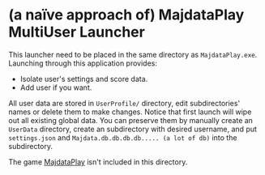 # (a naïve approach of) MajdataPlay MultiUser Launcher

This launcher need to be placed in the same directory as `MajdataPlay.exe`. Launching through this application provides:
- Isolate user's settings and score data.
- Add user if you want.

All user data are stored in `UserProfile/` directory, edit subdirectories' names or delete them to make changes.
Notice that first launch will wipe out all existing global data. You can preserve them by manually create an `UserData` directory, create an subdirectory with desired username, and put `settings.json` and `Majdata.db.db.db.db..... (a lot of db)` into the subdirectory.

The game [MajdataPlay](https://github.com/LingFeng-bbben/MajdataPlay) isn't included in this directory.

